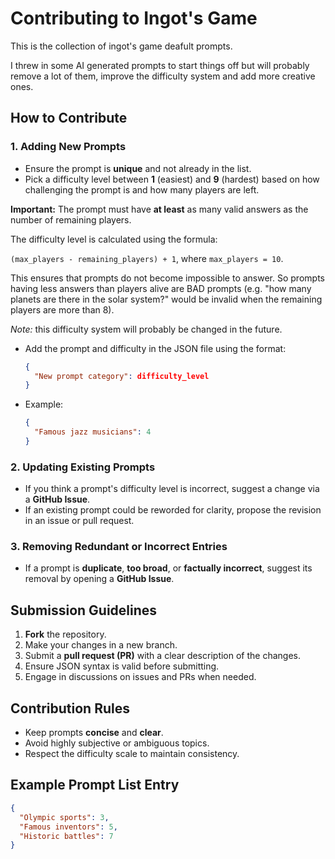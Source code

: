 # Contributing to Ingot's Game

This is the collection of ingot's game deafult prompts.

I threw in some AI generated prompts to start things off but will probably remove a lot of them, improve the difficulty system and add more creative ones.

## How to Contribute

### 1. Adding New Prompts
- Ensure the prompt is **unique** and not already in the list.
- Pick a difficulty level between **1** (easiest) and **9** (hardest) based on how challenging the prompt is and how many players are left. 

**Important:** The prompt must have **at least** as many valid answers as the number of remaining players. 

The difficulty level is calculated using the formula:

`(max_players - remaining_players) + 1`, where `max_players = 10`.

This ensures that prompts do not become impossible to answer. 
So prompts having less answers than players alive are BAD prompts (e.g. "how many planets are there in the solar system?" would be invalid when the remaining players are more than 8).

_Note:_ this difficulty system will probably be changed in the future.

- Add the prompt and difficulty in the JSON file using the format:
  
  ```json
  {
    "New prompt category": difficulty_level
  }
  ```
- Example:
  ```json
  {
    "Famous jazz musicians": 4
  }
  ```

### 2. Updating Existing Prompts
- If you think a prompt's difficulty level is incorrect, suggest a change via a **GitHub Issue**.
- If an existing prompt could be reworded for clarity, propose the revision in an issue or pull request.

### 3. Removing Redundant or Incorrect Entries
- If a prompt is **duplicate**, **too broad**, or **factually incorrect**, suggest its removal by opening a **GitHub Issue**.

## Submission Guidelines
1. **Fork** the repository.
2. Make your changes in a new branch.
3. Submit a **pull request (PR)** with a clear description of the changes.
4. Ensure JSON syntax is valid before submitting.
5. Engage in discussions on issues and PRs when needed.

## Contribution Rules
- Keep prompts **concise** and **clear**.
- Avoid highly subjective or ambiguous topics.
- Respect the difficulty scale to maintain consistency.

## Example Prompt List Entry
```json
{
  "Olympic sports": 3,
  "Famous inventors": 5,
  "Historic battles": 7
}
```

